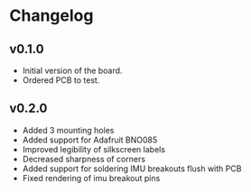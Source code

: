 # Changelog

## v0.1.0
- Initial version of the board.
- Ordered PCB to test.

## v0.2.0
- Added 3 mounting holes
- Added support for Adafruit BNO085
- Improved legibility of silkscreen labels
- Decreased sharpness of corners
- Added support for soldering IMU breakouts flush with PCB
- Fixed rendering of imu breakout pins
